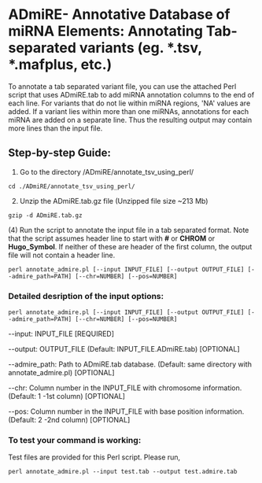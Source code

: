 # ADmiRE- Annotative Database of miRNA Elements: Annotating Tab-separated variants (eg. *.tsv, *.mafplus, etc.)

To annotate a tab separated variant file, you can use the attached Perl script that uses ADmiRE.tab to add miRNA annotation columns to the end of each line. For variants that do not lie within miRNA regions, 'NA' values are added. If a variant lies within more than one miRNAs, annotations for each miRNA are added on a separate line. Thus the resulting output may contain more lines than the input file.

## Step-by-step Guide:
1. Go to the directory /ADmiRE/annotate_tsv_using_perl/

`cd ./ADmiRE/annotate_tsv_using_perl/`

2. Unzip the ADmiRE.tab.gz file (Unzipped file size ~213 Mb)

`gzip -d ADmiRE.tab.gz`

(4) Run the script to annotate the input file in a tab separated format. Note that the script assumes header line to start with **#** or **CHROM** or **Hugo_Symbol**. If neither of these are header of the first column, the output file will not contain a header line.

`perl annotate_admire.pl [--input INPUT_FILE] [--output OUTPUT_FILE] [--admire_path=PATH] [--chr=NUMBER] [--pos=NUMBER]`

### Detailed desription of the input options:
`perl annotate_admire.pl [--input INPUT_FILE] [--output OUTPUT_FILE] [--admire_path=PATH] [--chr=NUMBER] [--pos=NUMBER]`

--input: INPUT_FILE [REQUIRED]

--output: OUTPUT_FILE (Default: INPUT_FILE.ADmiRE.tab) [OPTIONAL]

--admire_path: Path to ADmiRE.tab database. (Default: same directory with annotate_admire.pl) [OPTIONAL]

--chr: Column number in the INPUT_FILE with chromosome information. (Default: 1 -1st column) [OPTIONAL]

--pos: Column number in the INPUT_FILE with base position information. (Default: 2 -2nd column) [OPTIONAL]

### To test your command is working:
Test files are provided for this Perl script. Please run,

`perl annotate_admire.pl --input test.tab --output test.admire.tab`
